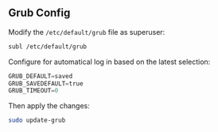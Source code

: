 ## Grub Config

Modify the `/etc/default/grub` file as superuser:

```bash
subl /etc/default/grub
```

Configure for automatical log in based on the latest selection:
```py
GRUB_DEFAULT=saved
GRUB_SAVEDEFAULT=true
GRUB_TIMEOUT=0
```

Then apply the changes: 
```bash
sudo update-grub
```
